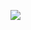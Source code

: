 [![](https://visitcount.itsvg.in/api?id=NiharPat&label=&color=7&icon=6&pretty=true)](https://visitcount.itsvg.in)


<!---
niharPat/niharPat is a ✨ special ✨ repository because its `README.md` (this file) appears on your GitHub profile.
You can click the Preview link to take a look at your changes.
--->
